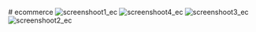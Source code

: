 
#   e c o m m e r c e 
 
 ![screenshoot1_ec](https://github.com/avrx1/ecommerce/assets/166920521/cf2acac7-43c9-4b5e-918c-febe4b79b4b1)
![screenshoot4_ec](https://github.com/avrx1/ecommerce/assets/166920521/e535bbc1-5c76-4c63-a4da-94f3eaa5cd3c)
![screenshoot3_ec](https://github.com/avrx1/ecommerce/assets/166920521/8c924e79-46d0-4453-bce8-ef209c96e815)
![screenshoot2_ec](https://github.com/avrx1/ecommerce/assets/166920521/9029dca5-75aa-4887-a2e6-7e7febe16cc2)
